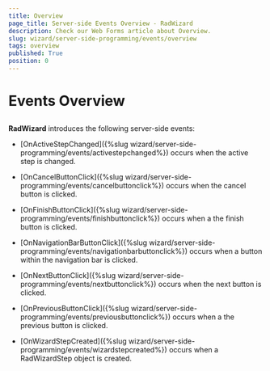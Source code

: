 ```yaml
---
title: Overview
page_title: Server-side Events Overview - RadWizard
description: Check our Web Forms article about Overview.
slug: wizard/server-side-programming/events/overview
tags: overview
published: True
position: 0
---
```


# Events Overview



## 

**RadWizard** introduces the following server-side events:

* [OnActiveStepChanged]({%slug wizard/server-side-programming/events/activestepchanged%}) occurs when the active step is changed.

* [OnCancelButtonClick]({%slug wizard/server-side-programming/events/cancelbuttonclick%}) occurs when the cancel button is clicked.

* [OnFinishButtonClick]({%slug wizard/server-side-programming/events/finishbuttonclick%}) occurs when a the finish button is clicked.

* [OnNavigationBarButtonClick]({%slug wizard/server-side-programming/events/navigationbarbuttonclick%}) occurs when a button within the navigation bar is clicked.

* [OnNextButtonClick]({%slug wizard/server-side-programming/events/nextbuttonclick%}) occurs when the next button is clicked.

* [OnPreviousButtonClick]({%slug wizard/server-side-programming/events/previousbuttonclick%}) occurs when a the previous button is clicked.

* [OnWizardStepCreated]({%slug wizard/server-side-programming/events/wizardstepcreated%}) occurs when a RadWizardStep object is created.
